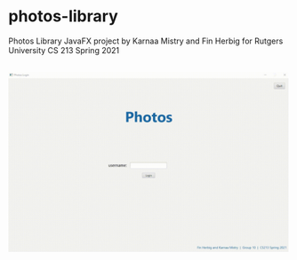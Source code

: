 # photos-library

Photos Library JavaFX project by Karnaa Mistry and Fin Herbig for Rutgers University CS 213 Spring 2021
</br></br>

<p align="center">
  <img src="photos10_km_sample.gif" alt="animated"/>
</p>
